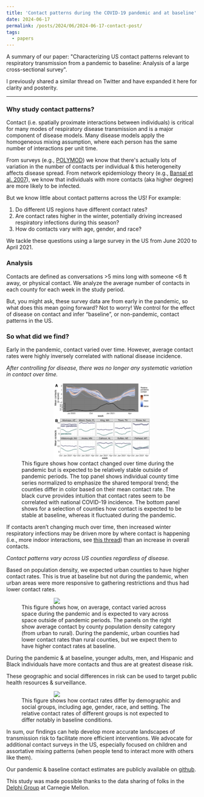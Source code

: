 ```yaml
---
title: 'Contact patterns during the COVID-19 pandemic and at baseline'
date: 2024-06-17
permalink: /posts/2024/06/2024-06-17-contact-post/
tags:
  - papers
---
```


A summary of our paper: "Characterizing US contact patterns relevant to respiratory transmission from a pandemic to baseline: Analysis of a large cross-sectional survey". 

I previously shared a similar thread on Twitter and have expanded it here for clarity and posterity.

----

### Why study contact patterns? 

Contact (i.e. spatially proximate interactions between individuals) is critical for many modes of respiratory disease transmission and is a major component of disease models. Many disease models apply the homogeneous mixing assumption, where each person has the same number of interactions per unit time.

From surveys (e.g., <a href= "https://doi.org/10.1371/journal.pmed.0050074">POLYMOD</a>) we know that there's actually lots of variation in the number of contacts per individual & this heterogeneity affects disease spread. From network epidemiology theory (e.g., <a href= "https://doi.org/10.1098/rsif.2007.1100">Bansal et al. 2007</a>), we know that individuals with more contacts (aka higher degree) are more likely to be infected.

But we know little about contact patterns across the US! For example:
1. Do different US regions have different contact rates?
2. Are contact rates higher in the winter, potentially driving increased respiratory infections during this season? 
3. How do contacts vary with age, gender, and race? 

We tackle these questions using a large survey in the US from June 2020 to April 2021. 

### Analysis
Contacts are defined as conversations >5 mins long with someone <6 ft away, or physical contact. We analyze the average number of contacts in each county for each week in the study period.

But, you might ask, these survey data are from early in the pandemic, so what does this mean going forward? Not to worry! We control for the effect of disease on contact and infer “baseline”, or non-pandemic, contact patterns in the US.

### So what did we find? 

Early in the pandemic, contact varied over time. However, average contact rates were highly inversely correlated with national disease incidence. 

*After controlling for disease, there was no longer any systematic variation in contact over time.*

<figure style="display: flex; justify-content: center; align-items: center; flex-direction: column;">
  <img src="/assets/images/figures/contact-fig1.png" style="width: 60%; height: auto;">
  <figcaption> This figure shows how contact changed over time during the pandemic but is expected to be relatively stable outside of pandemic periods. The top panel shows individual county time series normalized to emphasize the shared temporal trend; the counties differ in color based on their mean contact rate. The black curve provides intuition that contact rates seem to be correlated with national COVID-19 incidence. The bottom panel shows for a selection of counties how contact is expected to be stable at baseline, whereas it fluctuated during the pandemic. </figcaption>
</figure>

If contacts aren’t changing much over time, then increased winter respiratory infections may be driven more by where contact is happening (i.e., more indoor interactions, see <a href="https://x.com/bansallab/status/1516823143184228361">this thread</a>) than an increase in overall contacts. 

*Contact patterns vary across US counties regardless of disease.* 

Based on population density, we expected urban counties to have higher contact rates. This is true at baseline but not during the pandemic, when urban areas were more responsive to gathering restrictions and thus had lower contact rates.

<figure style="display: flex; justify-content: center; align-items: center; flex-direction: column;">
  <img src="/assets/images/figures/contact-fig2.png" style="width: 60%; height: auto;">
  <figcaption> This figure shows how, on average, contact varied across space during the pandemic and is expected to vary across space outside of pandemic periods. The panels on the right show average contact by county population density category (from urban to rural). During the pandemic, urban counties had lower contact rates than rural counties, but we expect them to have higher contact rates at baseline. </figcaption>
</figure>

During the pandemic & at baseline, younger adults, men, and Hispanic and Black individuals have more contacts and thus are at greatest disease risk. 

These geographic and social differences in risk can be used to target public health resources & surveillance.

<figure style="display: flex; justify-content: center; align-items: center; flex-direction: column;">
  <img src="/assets/images/figures/contact-fig3.png" style="width: 60%; height: auto;">
  <figcaption> This figure shows how contact rates differ by demographic and social groups, including age, gender, race, and setting. The relative contact rates of different groups is not expected to differ notably in baseline conditions. </figcaption>
</figure>

In sum, our findings can help develop more accurate landscapes of transmission risk to facilitate more efficient interventions. We advocate for additional contact surveys in the US, especially focused on children and assortative mixing patterns (when people tend to interact more with others like them).

Our pandemic & baseline contact estimates are publicly available on <a href="https://github.com/bansallab/resp_contact">github</a>. 

This study was made possible thanks to the data sharing of folks in the <a href="https://delphi.cmu.edu/">Delphi Group</a> at Carnegie Mellon.



